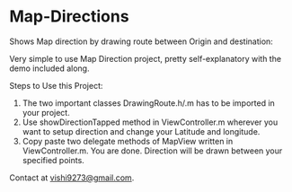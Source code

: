 Map-Directions
==============

Shows Map direction by drawing route between Origin and destination:

Very simple to use Map Direction project, pretty self-explanatory with the demo included along.

Steps to Use this Project:

1) The two important classes DrawingRoute.h/.m has to be imported in your project.
2) Use showDirectionTapped method in ViewController.m wherever you want to setup direction and change your Latitude and longitude.
3) Copy paste two delegate methods of MapView written in ViewController.m. 
 You are done. Direction will be drawn between your specified points. 
 
 Contact at vishi9273@gmail.com.
